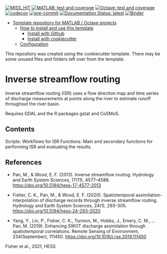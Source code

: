 <!--
When you have set up your repo you may need to change those badges
-->

[![MISS_HIT](https://github.com/Remi-Gau/template_matlab_analysis/actions/workflows/miss_hit.yml/badge.svg?branch=main)](https://github.com/Remi-Gau/template_matlab_analysis/actions/workflows/miss_hit.yml)
[![MATLAB: test and coverage](https://github.com/Remi-Gau/template_matlab_analysis/actions/workflows/matlab_test_and_coverage.yaml/badge.svg)](https://github.com/Remi-Gau/template_matlab_analysis/actions/workflows/matlab_test_and_coverage.yaml)
[![Octave: test and coverage](https://github.com/Remi-Gau/template_matlab_analysis/actions/workflows/octave_test_and_coverage.yml/badge.svg?branch=main)](https://github.com/Remi-Gau/template_matlab_analysis/actions/workflows/octave_test_and_coverage.yml)
[![codecov](https://codecov.io/gh/Remi-Gau/template_matlab_analysis/branch/master/graph/badge.svg?token=aFXb7WSAsm)](https://codecov.io/gh/Remi-Gau/template_matlab_analysis)
[![pre-commit](https://img.shields.io/badge/pre--commit-enabled-brightgreen?logo=pre-commit&logoColor=white)](https://github.com/pre-commit/pre-commit)
[![Documentation Status: latest](https://readthedocs.org/projects/template_matlab_analysis/badge/?version=latest)](https://template_matlab_analysis.readthedocs.io/en/latest/?badge=latest)
[![Binder](https://mybinder.org/badge_logo.svg)](https://mybinder.org/v2/gh/Remi-Gau/template_matlab_analysis/main)

- [Template repository for MATLAB / Octave projects](#template-repository-for-matlab--octave-projects)
   - [How to install and use this template](#how-to-install-and-use-this-template)
      - [Install with Github](#install-with-github)
      - [Install with cookiecutter](#install-with-cookiecutter)
   - [Configuration](#configuration)

This repository was created using the cookiecutter template. There may be some unused files and folders left over from the template.

# Inverse streamflow routing

Inverse streamflow routing (ISR) uses a flow direction map and time series of discharge measurements at points along the river to estimate runoff throughout the river basin.

Requires GDAL and the R packages gstat and CoSMoS.

## Contents

Scripts: Workflows for ISR
Functions: Main and secondary functions for performing ISR and evaluating the results.

## References
* Pan, M., & Wood, E. F. (2013). Inverse streamflow routing. Hydrology and Earth System Sciences, 17(11), 4577–4588. https://doi.org/10.5194/hess-17-4577-2013

* Fisher, C. K., Pan, M., & Wood, E. F. (2020). Spatiotemporal assimilation-interpolation of discharge records through inverse streamflow routing. Hydrology and Earth System Sciences, 24(1), 293–305. https://doi.org/10.5194/hess-24-293-2020

* Yang, Y., Lin, P., Fisher, C. K., Turmon, M., Hobbs, J., Emery, C. M., … Pan, M. (2019). Enhancing SWOT discharge assimilation through spatiotemporal correlations. Remote Sensing of Environment, 234(September), 111450. https://doi.org/10.1016/j.rse.2019.111450

Fisher et al., 2021, HESS
